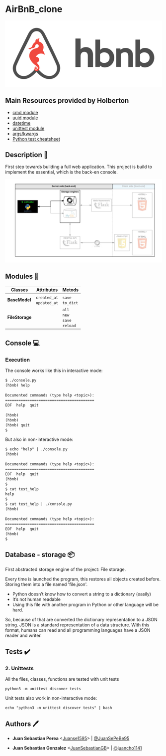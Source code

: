 # AirBnB_clone

![Logo AirBnb](https://github.com/JuanSebastianGB/AirBnB_clone/blob/main/images/65f4a1dd9c51265f49d0.png?raw=true)

## Main Resources provided by Holberton

-   [cmd module](https://intranet.hbtn.io/rltoken/Fx9HXIjmGzbmET4ylYg2Rw "cmd module")
-   [uuid module](https://intranet.hbtn.io/rltoken/eaQ6aELbdqb0WmPddhD00g "uuid module")
-   [datetime](https://intranet.hbtn.io/rltoken/_ySDcgtfrwLkTyQzYHTH0Q "datetime")
-   [unittest module](https://intranet.hbtn.io/rltoken/QX7d4D__xhOJIGIWZBp39g "unittest module")
-   [args/kwargs](https://intranet.hbtn.io/rltoken/jQd3P_uSO0FeU6jlN-z5mg "args/kwargs")
-   [Python test cheatsheet](https://intranet.hbtn.io/rltoken/WPlydsqB0PG0uVcixemv9A "Python test cheatsheet")
## Description :memo:

First step towards building a full web application.
This project is build to implement the essential, which is the back-en console.

![For description](https://github.com/JuanSebastianGB/AirBnB_clone/blob/main/images/815046647d23428a14ca.png?raw=true)

## Modules :file_folder:

| Classes | Attributes | Metods
|--|--|--
| **BaseModel** | `created_at`<br> `updated_at` | `save`<br>`to_dict`
| **FileStorage** |  | `all`<br>`new`<br>`save`<br>`reload`
## Console :computer:

### Execution

The console works like this in interactive mode:

```
$ ./console.py
(hbnb) help

Documented commands (type help <topic>):
========================================
EOF  help  quit

(hbnb) 
(hbnb) 
(hbnb) quit
$

```

But also in non-interactive mode:

```
$ echo "help" | ./console.py
(hbnb)

Documented commands (type help <topic>):
========================================
EOF  help  quit
(hbnb) 
$
$ cat test_help
help
$
$ cat test_help | ./console.py
(hbnb)

Documented commands (type help <topic>):
========================================
EOF  help  quit
(hbnb) 
$

```
## Database - storage :package:  

First abstracted storage engine of the project: File storage.

Every time is launched the program, this restores all objects created before. Storing them into a file named 'file.json'.

-   Python doesn’t know how to convert a string to a dictionary (easily)
-   It’s not human readable
-   Using this file with another program in Python or other language will be hard.

So, because of that are converted the dictionary representation to a JSON string. JSON is a standard representation of a data structure. With this format, humans can read and all programming languages have a JSON reader and writer.

## Tests :heavy_check_mark:

### 2. Unittests

All the files, classes, functions are tested with unit tests

```
python3 -m unittest discover tests
```



Unit tests also work in non-interactive mode:

```
echo "python3 -m unittest discover tests" | bash
```

  
## Authors :pen:

-   **Juan Sebastian Perea**  <[Juanse1595](https://github.com/Juanse1595)> | [@JuanSePeBe95](https://twitter.com/JuanSePeBe95)

-   **Juan Sebastian Gonzalez**  <[JuanSebastianGB](https://github.com/JuanSebastianGB)> | [@juancho1141](https://twitter.com/juancho1141)
